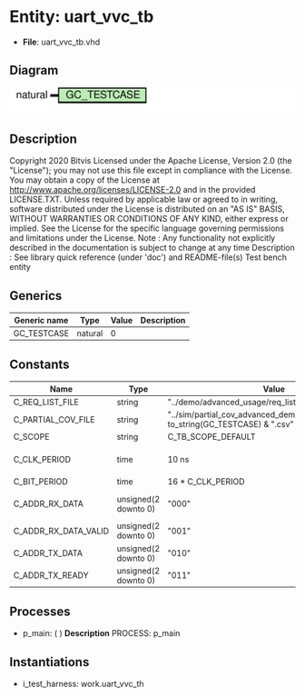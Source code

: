 # Entity: uart_vvc_tb

- **File**: uart_vvc_tb.vhd
## Diagram

![Diagram](uart_vvc_tb.svg "Diagram")
## Description

Copyright 2020 Bitvis
Licensed under the Apache License, Version 2.0 (the "License"); you may not use this file except in compliance with the License.
You may obtain a copy of the License at http://www.apache.org/licenses/LICENSE-2.0 and in the provided LICENSE.TXT.
Unless required by applicable law or agreed to in writing, software distributed under the License is distributed on
an "AS IS" BASIS, WITHOUT WARRANTIES OR CONDITIONS OF ANY KIND, either express or implied.
See the License for the specific language governing permissions and limitations under the License.
Note : Any functionality not explicitly described in the documentation is subject to change at any time
Description   : See library quick reference (under 'doc') and README-file(s)
Test bench entity
## Generics

| Generic name | Type    | Value | Description |
| ------------ | ------- | ----- | ----------- |
| GC_TESTCASE  | natural | 0     |             |
## Constants

| Name                 | Type                 | Value                                                                   | Description                   |
| -------------------- | -------------------- | ----------------------------------------------------------------------- | ----------------------------- |
| C_REQ_LIST_FILE      | string               |  "../demo/advanced_usage/req_list_advanced_demo.csv"                    |                               |
| C_PARTIAL_COV_FILE   | string               |  "../sim/partial_cov_advanced_demo_T" & to_string(GC_TESTCASE) & ".csv" |                               |
| C_SCOPE              | string               |  C_TB_SCOPE_DEFAULT                                                     |                               |
| C_CLK_PERIOD         | time                 |  10 ns                                                                  | Clock and bit period settings |
| C_BIT_PERIOD         | time                 |  16 * C_CLK_PERIOD                                                      |                               |
| C_ADDR_RX_DATA       | unsigned(2 downto 0) |  "000"                                                                  | Predefined SBI addresses      |
| C_ADDR_RX_DATA_VALID | unsigned(2 downto 0) |  "001"                                                                  |                               |
| C_ADDR_TX_DATA       | unsigned(2 downto 0) |  "010"                                                                  |                               |
| C_ADDR_TX_READY      | unsigned(2 downto 0) |  "011"                                                                  |                               |
## Processes
- p_main: (  )
**Description**
PROCESS: p_main

## Instantiations

- i_test_harness: work.uart_vvc_th
